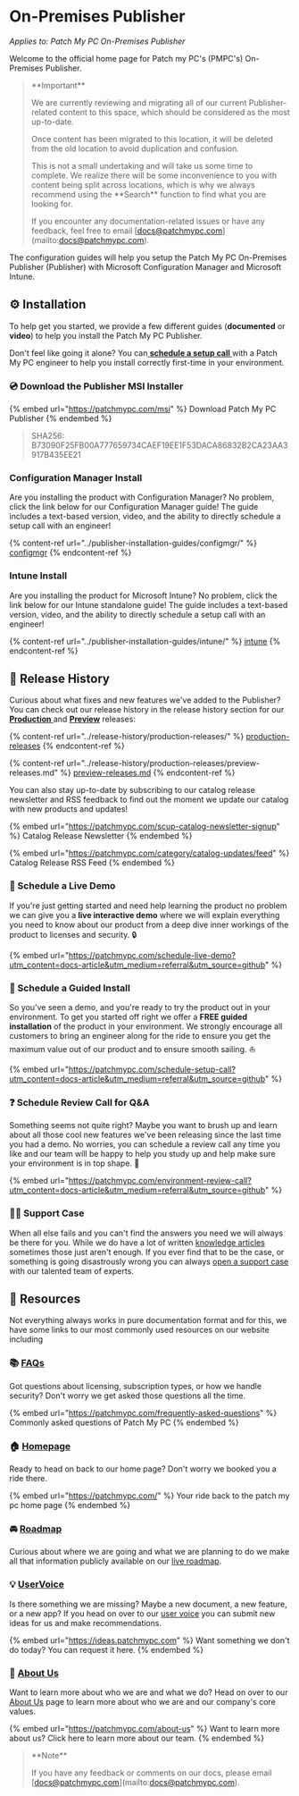 # On-Premises Publisher

_Applies to: Patch My PC On-Premises Publisher_

Welcome to the official home page for Patch my PC's (PMPC's) On-Premises Publisher.

> \*\*Important\*\*
>
> We are currently reviewing and migrating all of our current Publisher-related content to this space, which should be considered as the most up-to-date.
>
> Once content has been migrated to this location, it will be deleted from the old location to avoid duplication and confusion.
>
> This is not a small undertaking and will take us some time to complete. We realize there will be some inconvenience to you with content being split across locations, which is why we always recommend using the \*\*Search\*\* function to find what you are looking for.
>
> If you encounter any documentation-related issues or have any feedback, feel free to email \[docs@patchmypc.com]\(mailto:docs@patchmypc.com).

The configuration guides will help you setup the Patch My PC On-Premises Publisher (Publisher) with Microsoft Configuration Manager and Microsoft Intune.

## ⚙ Installation

To help get you started, we provide a few different guides (**documented** or **video**) to help you install the Patch My PC Publisher.

Don't feel like going it alone? You can[ **schedule a setup call** ](https://patchmypc.com/schedule-setup-call)with a Patch My PC engineer to help you install correctly first-time in your environment.

### 💿 Download the Publisher MSI Installer

{% embed url="https://patchmypc.com/msi" %}
Download Patch My PC Publisher
{% endembed %}

> SHA256: B73090F25FB00A777659734CAEF19EE1F53DACA86832B2CA23AA3917B435EE21

### Configuration Manager Install

Are you installing the product with Configuration Manager? No problem, click the link below for our Configuration Manager guide! The guide includes a text-based version, video, and the ability to directly schedule a setup call with an engineer!

{% content-ref url="../publisher-installation-guides/configmgr/" %}
[configmgr](../publisher-installation-guides/configmgr/)
{% endcontent-ref %}

### Intune Install

Are you installing the product for Microsoft Intune? No problem, click the link below for our Intune standalone guide! The guide includes a text-based version, video, and the ability to directly schedule a setup call with an engineer!

{% content-ref url="../publisher-installation-guides/intune/" %}
[intune](../publisher-installation-guides/intune/)
{% endcontent-ref %}

## 📄 Release History

Curious about what fixes and new features we've added to the Publisher? You can check out our release history in the release history section for our [**Production** ](../release-history/production-releases/)and [**Preview**](../release-history/production-releases/preview-releases.md) releases:

{% content-ref url="../release-history/production-releases/" %}
[production-releases](../release-history/production-releases/)
{% endcontent-ref %}

{% content-ref url="../release-history/production-releases/preview-releases.md" %}
[preview-releases.md](../release-history/production-releases/preview-releases.md)
{% endcontent-ref %}

You can also stay up-to-date by subscribing to our catalog release newsletter and RSS feedback to find out the moment we update our catalog with new products and updates!

{% embed url="https://patchmypc.com/scup-catalog-newsletter-signup" %}
Catalog Release Newsletter
{% endembed %}

{% embed url="https://patchmypc.com/category/catalog-updates/feed" %}
Catalog Release RSS Feed
{% endembed %}

### 📅 Schedule a Live Demo

If you're just getting started and need help learning the product no problem we can give you a **live interactive demo** where we will explain everything you need to know about our product from a deep dive inner workings of the product to licenses and security. 🔒

{% embed url="https://patchmypc.com/schedule-live-demo?utm_content=docs-article&utm_medium=referral&utm_source=github" %}

### 🤝 Schedule a Guided Install

So you've seen a demo, and you're ready to try the product out in your environment. To get you started off right we offer a **FREE guided installation** of the product in your environment. We strongly encourage all customers to bring an engineer along for the ride to ensure you get the maximum value out of our product and to ensure smooth sailing. ⛵

{% embed url="https://patchmypc.com/schedule-setup-call?utm_content=docs-article&utm_medium=referral&utm_source=github" %}

### ❓ Schedule Review Call for Q\&A

Something seems not quite right? Maybe you want to brush up and learn about all those cool new features we've been releasing since the last time you had a demo. No worries, you can schedule a review call any time you like and our team will be happy to help you study up and help make sure your environment is in top shape. 🎩

{% embed url="https://patchmypc.com/environment-review-call?utm_content=docs-article&utm_medium=referral&utm_source=github" %}

### 💁‍♂️ Support Case

When all else fails and you can't find the answers you need we will always be there for you. While we do have a lot of written [knowledge articles](https://patchmypc.com/category/knowledge-base) sometimes those just aren't enough. If you ever find that to be the case, or something is going disastrously wrong you can always [open a support case](https://patchmypc.com/technical-support) with our talented team of experts.

## 🏫 Resources

Not everything always works in pure documentation format and for this, we have some links to our most commonly used resources on our website including

### 📚 [FAQs](https://patchmypc.com/frequently-asked-questions)

Got questions about licensing, subscription types, or how we handle security? Don't worry we get asked those questions all the time.

{% embed url="https://patchmypc.com/frequently-asked-questions" %}
Commonly asked questions of Patch My PC
{% endembed %}

### 🏠 [Homepage](https://patchmypc.com/)

Ready to head on back to our home page? Don't worry we booked you a ride there.

{% embed url="https://patchmypc.com/" %}
Your ride back to the patch my pc home page
{% endembed %}

### 🚘 [Roadmap](https://patchmypc.aha.io/published/3f8482c0d42338313f5d4d02408a2bce?page=1)

Curious about where we are going and what we are planning to do we make all that information publicly available on our [live roadmap](https://patchmypc.aha.io/published/3f8482c0d42338313f5d4d02408a2bce?page=1).

### 💡 [UserVoice](https://ideas.patchmypc.com/)

Is there something we are missing? Maybe a new document, a new feature, or a new app? If you head on over to our [user voice](https://ideas.patchmypc.com/) you can submit new ideas for us and make recommendations.

{% embed url="https://ideas.patchmypc.com" %}
Want something we don't do today? You can request it here.
{% endembed %}

### 🤝 [About Us](https://patchmypc.com/about-us)

Want to learn more about who we are and what we do? Head on over to our [About Us](https://patchmypc.com/about-us) page to learn more about who we are and our company's core values.

{% embed url="https://patchmypc.com/about-us" %}
Want to learn more about us? Click here to learn more about our team.
{% endembed %}

> \*\*Note\*\*
>
> If you have any feedback or comments on our docs, please email \[docs@patchmypc.com]\(mailto:docs@patchmypc.com).
